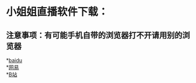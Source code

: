 小姐姐直播软件下载：
=======
注意事项：有可能手机自带的浏览器打不开请用别的浏览器
-----------------
*[baidu](https://www.baidu.com)  
*[网易](https://www.163.com)  
*[B站](https://www.bilibili.com)  
